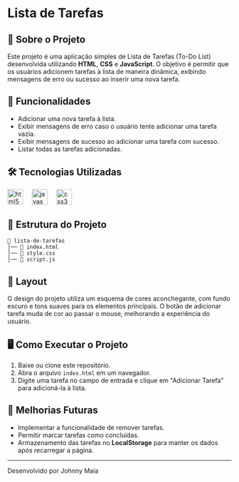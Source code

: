 # Lista de Tarefas

## 📌 Sobre o Projeto
Este projeto é uma aplicação simples de Lista de Tarefas (To-Do List) desenvolvida utilizando **HTML**, **CSS** e **JavaScript**. O objetivo é permitir que os usuários adicionem tarefas à lista de maneira dinâmica, exibindo mensagens de erro ou sucesso ao inserir uma nova tarefa.

## 🚀 Funcionalidades
- Adicionar uma nova tarefa à lista.
- Exibir mensagens de erro caso o usuário tente adicionar uma tarefa vazia.
- Exibir mensagens de sucesso ao adicionar uma tarefa com sucesso.
- Listar todas as tarefas adicionadas.

## 🛠️ Tecnologias Utilizadas
<div align="left">
  <img src="https://cdn.jsdelivr.net/gh/devicons/devicon/icons/html5/html5-original.svg" height="35" alt="html5 logo"  />
  <img width="12" />
  <img src="https://cdn.jsdelivr.net/gh/devicons/devicon/icons/javascript/javascript-original.svg" height="35" alt="javascript logo"  />
  <img width="12" />
  <img src="https://cdn.jsdelivr.net/gh/devicons/devicon/icons/css3/css3-original.svg" height="35" alt="css3 logo"  />
</div>

###
## 📂 Estrutura do Projeto
```
📁 lista-de-tarefas
│── 📄 index.html  
│── 📄 style.css   
│── 📄 script.js   
```

## 🎨 Layout
O design do projeto utiliza um esquema de cores aconchegante, com fundo escuro e tons suaves para os elementos principais. O botão de adicionar tarefa muda de cor ao passar o mouse, melhorando a experiência do usuário.

## 🖥️ Como Executar o Projeto
1. Baixe ou clone este repositório.
2. Abra o arquivo `index.html` em um navegador.
3. Digite uma tarefa no campo de entrada e clique em "Adicionar Tarefa" para adicioná-la à lista.

## 📌 Melhorias Futuras
- Implementar a funcionalidade de remover tarefas.
- Permitir marcar tarefas como concluídas.
- Armazenamento das tarefas no **LocalStorage** para manter os dados após recarregar a página.

---

Desenvolvido por Johnny Maia

